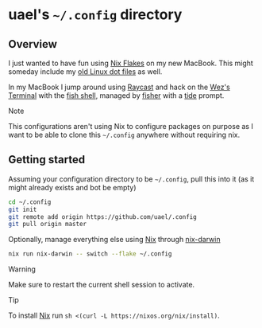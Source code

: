 # uael's `~/.config` directory

## Overview

I just wanted to have fun using [Nix Flakes](https://nixos.wiki/wiki/Flakes) on my new MacBook.
This might someday include my [old Linux dot files](https://github.com/uael/dotfiles) as well.

In my MacBook I jump around using [Raycast](https://www.raycast.com/) and hack on the
[Wez's Terminal](https://github.com/wez/wezterm) with the
[fish shell](https://github.com/fish-shell/fish-shell), managed by
[fisher](https://github.com/jorgebucaran/fisher) with a
[tide](https://github.com/IlanCosman/tide) prompt.

> [!NOTE]
> This configurations aren't using Nix to configure packages on purpose as I want to be able to
> clone this `~/.config` anywhere without requiring nix.

## Getting started

Assuming your configuration directory to be `~/.config`, pull this into it (as it might already
exists and bot be empty)
```bash
cd ~/.config
git init
git remote add origin https://github.com/uael/.config
git pull origin master
```

Optionally, manage everything else using [Nix](https://nixos.org) through [nix-darwin](https://github.com/LnL7/nix-darwin)
```bash
nix run nix-darwin -- switch --flake ~/.config
```

> [!WARNING]
> Make sure to restart the current shell session to activate.

> [!TIP]
> To install [Nix](https://nixos.org/download) run `sh <(curl -L https://nixos.org/nix/install)`.

